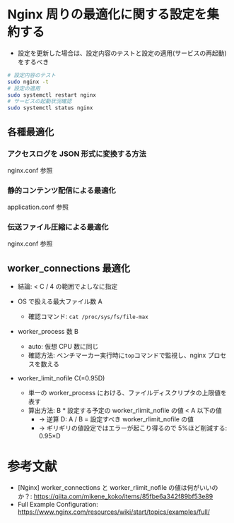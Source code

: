 # Nginx 周りの最適化に関する設定を集約する

- 設定を更新した場合は、設定内容のテストと設定の適用(サービスの再起動)をするべき

```bash
# 設定内容のテスト
sudo nginx -t
# 設定の適用
sudo systemctl restart nginx
# サービスの起動状況確認
sudo systemctl status nginx
```

## 各種最適化

### アクセスログを JSON 形式に変換する方法

nginx.conf 参照

### 静的コンテンツ配信による最適化

application.conf 参照

### 伝送ファイル圧縮による最適化

nginx.conf 参照

## worker_connections 最適化

- 結論: < C / 4 の範囲でよしなに指定

- OS で扱える最大ファイル数 A
  - 確認コマンド: `cat /proc/sys/fs/file-max`
- worker_process 数 B
  - auto: 仮想 CPU 数に同じ
  - 確認方法: ベンチマーカー実行時に`top`コマンドで監視し、nginx プロセスを数える
- worker_limit_nofile C(=0.95D)
  - 単一の worker_process における、ファイルディスクリプタの上限値を表す
  - 算出方法: B \* 設定する予定の worker_rlimit_nofile の値 < A 以下の値
    - → 逆算 D: A / B = 設定すべき worker_rlimit_nofile の値
    - → ギリギリの値設定ではエラーが起こり得るので 5%ほど削減する: 0.95×D

# 参考文献

- [Nginx] worker_connections と worker_rlimit_nofile の値は何がいいのか？: https://qiita.com/mikene_koko/items/85fbe6a342f89bf53e89
- Full Example Configuration: https://www.nginx.com/resources/wiki/start/topics/examples/full/
